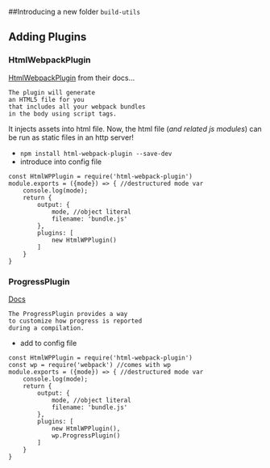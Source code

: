 ##Introducing a new folder
```build-utils```


## Adding Plugins
### HtmlWebpackPlugin
[HtmlWebpackPlugin](https://github.com/jantimon/html-webpack-plugin)
from their docs...
```
The plugin will generate 
an HTML5 file for you 
that includes all your webpack bundles 
in the body using script tags.
```
It injects assets into html file. Now, the html file (_and related js modules_) can be run as static files in an http server!

- ```npm install html-webpack-plugin --save-dev```
- introduce into config file
```
const HtmlWPPlugin = require('html-webpack-plugin')
module.exports = ({mode}) => { //destructured mode var
	console.log(mode);
	return {
		output: {
			mode, //object literal
			filename: 'bundle.js'
		},
		plugins: [
			new HtmlWPPlugin()
		]
	}
}
```

### ProgressPlugin
[Docs](https://webpack.js.org/plugins/progress-plugin/)
```
The ProgressPlugin provides a way 
to customize how progress is reported 
during a compilation.
```

- add to config file
```
const HtmlWPPlugin = require('html-webpack-plugin')
const wp = require('webpack') //comes with wp
module.exports = ({mode}) => { //destructured mode var
	console.log(mode);
	return {
		output: {
			mode, //object literal
			filename: 'bundle.js'
		},
		plugins: [
			new HtmlWPPlugin(),
			wp.ProgressPlugin()
		]
	}
}
```